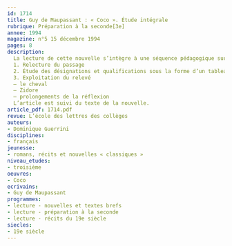 ```yaml
---
id: 1714
title: Guy de Maupassant : « Coco ». Étude intégrale 
rubrique: Préparation à la seconde[3e]
annee: 1994
magazine: n°5 15 décembre 1994
pages: 8
description: 
  La lecture de cette nouvelle s’intègre à une séquence pédagogique sur les caractéristiques du récit à travers les nouvelles de Maupassant…
  1. Relecture du passage
  2. Étude des désignations et qualifications sous la forme d’un tableau
  3. Exploitation du relevé
  – le cheval
  – Zidore
  – prolongements de la réflexion
  L’article est suivi du texte de la nouvelle.
article_pdf: 1714.pdf
revue: L’école des lettres des collèges
auteurs:
- Dominique Guerrini
disciplines:
- français
jeunesse:
- romans, récits et nouvelles « classiques »
niveau_etudes:
- troisième
oeuvres:
- Coco
ecrivains:
- Guy de Maupassant
programmes:
- lecture - nouvelles et textes brefs
- lecture - préparation à la seconde
- lecture - récits du 19e siècle
siecles:
- 19e siècle
---
```


